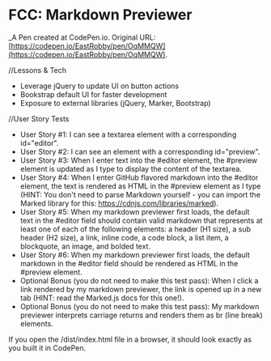 # FCC: Markdown Previewer

\_A Pen created at CodePen.io. Original URL: [https://codepen.io/EastRobby/pen/OqMMQW](https://codepen.io/EastRobby/pen/OqMMQW).

//Lessons & Tech

- Leverage jQuery to update UI on button actions
- Bookstrap default UI for faster development
- Exposure to external libraries (jQuery, Marker, Bootstrap)

//User Story Tests

- User Story #1: I can see a textarea element with a corresponding id="editor".
- User Story #2: I can see an element with a corresponding id="preview".
- User Story #3: When I enter text into the #editor element, the #preview element is updated as I type to display the content of the textarea.
- User Story #4: When I enter GitHub flavored markdown into the #editor element, the text is rendered as HTML in the #preview element as I type (HINT: You don't need to parse Markdown yourself - you can import the Marked library for this: https://cdnjs.com/libraries/marked).
- User Story #5: When my markdown previewer first loads, the default text in the #editor field should contain valid markdown that represents at least one of each of the following elements: a header (H1 size), a sub header (H2 size), a link, inline code, a code block, a list item, a blockquote, an image, and bolded text.
- User Story #6: When my markdown previewer first loads, the default markdown in the #editor field should be rendered as HTML in the #preview element.
- Optional Bonus (you do not need to make this test pass): When I click a link rendered by my markdown previewer, the link is opened up in a new tab (HINT: read the Marked.js docs for this one!).
- Optional Bonus (you do not need to make this test pass): My markdown previewer interprets carriage returns and renders them as br (line break) elements.

If you open the /dist/index.html file in a browser, it should look exactly as you built it in CodePen.
